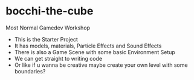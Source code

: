# bocchi-the-cube
Most Normal Gamedev Workshop

- This is the Starter Project
- It has models, materials, Particle Effects and Sound Effects
- There is also a Game Scene with some basic Environment Setup
- We can get straight to writing code
- Or like if u wanna be creative maybe create your own level with some boundaries?
